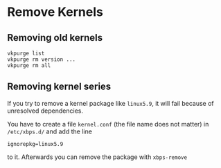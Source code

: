 Remove Kernels
==============

## Removing old kernels

```
vkpurge list
vkpurge rm version ...
vkpurge rm all
```

## Removing kernel series

If you try to remove a kernel package like `linux5.9`, it will fail because of unresolved dependencies.

You have to create a file `kernel.conf` (the file name does not matter) in
`/etc/xbps.d/` and add the line

```
ignorepkg=linux5.9
```

to it. Afterwards you can remove the package with `xbps-remove`
